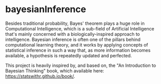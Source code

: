 # bayesianInference

Besides traditional probability, Bayes' theorem plays a huge role in Computational Intelligence, which is a sub-field of Artificial Intelligence that's mainly concerned with a biologically-inspired approach to intelligence. Bayesian inference is often one of the pillars behind computational learning theory, and it works by applying concepts of statistical inference in such a way that, as more information becomes available, a hypothesis is repeatedly updated and perfected.

This project is heavily inspired by, and based on, the "An Introduction to Bayesian Thinking" book, which available here: https://statswithr.github.io/book/.
